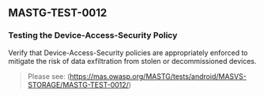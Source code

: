 ##  MASTG-TEST-0012

### Testing the Device-Access-Security Policy

Verify that Device-Access-Security policies are appropriately enforced to mitigate the risk of data exfiltration from stolen or decommissioned devices.

> Please see: (https://mas.owasp.org/MASTG/tests/android/MASVS-STORAGE/MASTG-TEST-0012/)